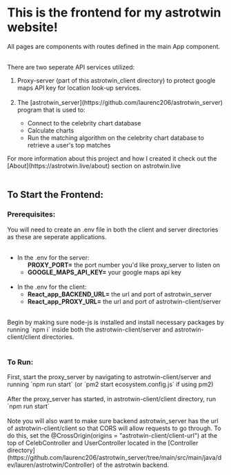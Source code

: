 <h1>This is the frontend for my astrotwin website!</h1>
All pages are components with routes defined in the main App component.<br><br>

There are two seperate API services utilized:
<ol>
  <li>Proxy-server (part of this astrotwin_client directory) to protect google maps API key for location look-up services.</li>
  <br>
  <li>The [astrotwin_server](https://github.com/laurenc206/astrotwin_server) program that is used to:</li>
    <ul>  
      <li>Connect to the celebrity chart database</li>
      <li>Calculate charts</li>
      <li>Run the matching algorithm on the celebrity chart database to retrieve a user's top matches</li>
    </ul>
</ol>
For more information about this project and how I created it check out the [About](https://astrotwin.live/about) section on astrotwin.live
<br><br>
<h2>To Start the Frontend:</h2>

<h3>Prerequisites:</h3>
You will need to create an .env file in both the client and server directories as these are seperate applications.<br><br>
<ul>
  <li>In the .env for the server:
    <ul
      <li><b>PROXY_PORT=</b> the port number you'd like proxy_server to listen on</li>
      <li><b>GOOGLE_MAPS_API_KEY=</b> your google maps api key</li>
    </ul>
  </li>
   <br>
  <li>In the .env for the client:
    <ul>
      <li><b>React_app_BACKEND_URL=</b> the url and port of astrotwin_server</li>
      <li><b>React_app_PROXY_URL=</b> the url and port of astrotwin-client/server</li>
    </ul>
</ul>
<br>
Begin by making sure node-js is installed and install necessary packages by running `npm i` inside both the astrotwin-client/server and astrotwin-client/client directories.
<br>
<br>
<h3>To Run:</h3>
 First, start the proxy_server by navigating to astrotwin-client/server and running `npm run start` (or `pm2 start ecosystem.config.js` if using pm2) <br><br>
After the proxy_server has started, in astrotwin-client/client directory, run `npm run start` <br><br>
Note you will also want to make sure backend astrotwin_server has the url of astrotwin-client/client so that CORS will allow requests to go through. To do this, set the @CrossOrigin(origins = "astrotwin-client/client-url") at the top of CelebController and UserController located in the [Controller directory](https://github.com/laurenc206/astrotwin_server/tree/main/src/main/java/dev/lauren/astrotwin/Controller) of the astrotwin backend.
